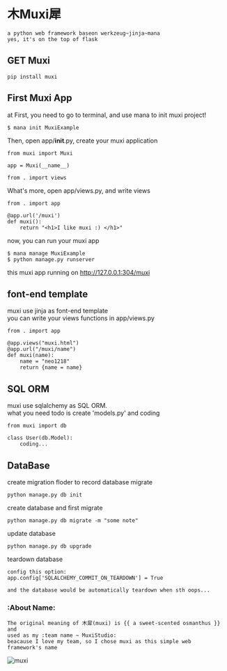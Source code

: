 木Muxi犀
===

	a python web framework baseon werkzeug~jinja~mana
	yes, it's on the top of flask

## GET Muxi

	pip install muxi

## First Muxi App
at First, you need to go to terminal, and use mana to init muxi project!

	$ mana init MuxiExample

Then, open app/__init__.py, create your muxi application

	from muxi import Muxi

	app = Muxi(__name__)

	from . import views

What's more, open app/views.py, and write views

	from . import app

	@app.url('/muxi')
	def muxi():
		return "<h1>I like muxi :) </h1>"

now, you can run your muxi app

	$ mana manage MuxiExample
	$ python manage.py runserver

this muxi app running on http://127.0.0.1:304/muxi

## font-end template
muxi use jinja as font-end template <br/>
you can write your views functions in app/views.py

	from . import app

	@app.views("muxi.html")
	@app.url("/muxi/name")
	def muxi(name):
		name = "neo1218"
		return {name = name}


## SQL ORM
muxi use sqlalchemy as SQL ORM. <br/>
what you need todo is create 'models.py' and coding

	from muxi import db

	class User(db.Model):
		coding...

## DataBase
create migration floder to record database migrate

	python manage.py db init

create database and first migrate

	python manage.py db migrate -m "some note"

update database

	python manage.py db upgrade

teardown database

	config this option:
	app.config['SQLALCHEMY_COMMIT_ON_TEARDOWN'] = True

	and the database would be automatically teardown when sth oops...


### :About Name:

	The original meaning of 木犀(muxi) is {{ a sweet-scented osmanthus }} and
	used as my :team name ~ MuxiStudio:
	beacause I love my team, so I chose muxi as this simple web framework's name

![muxi](http://7xj431.com1.z0.glb.clouddn.com/slogan_bg.png)
